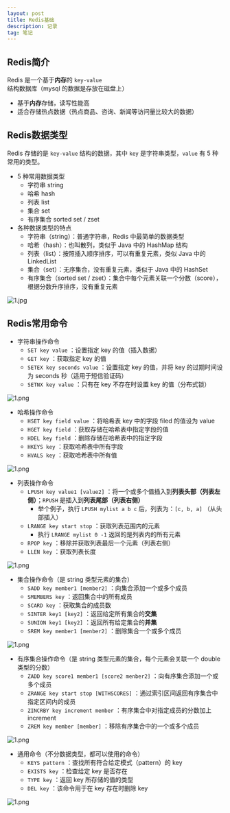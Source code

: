 ```yaml
---
layout: post
title: Redis基础
description: 记录
tag: 笔记
---
```


## Redis简介

Redis 是一个基于**内存**的 `key-value` 结构数据库（mysql 的数据是存放在磁盘上）

- 基于**内存**存储，读写性能高
- 适合存储热点数据（热点商品、咨询、新闻等访问量比较大的数据）



## Redis数据类型

Redis 存储的是 `key-value` 结构的数据，其中 `key` 是字符串类型，`value` 有 5 种常用的类型。

- 5 种常用数据类型
  - 字符串 string
  - 哈希 hash
  - 列表 list
  - 集合 set
  - 有序集合 sorted set / zset
- 各种数据类型的特点
  - 字符串（string）：普通字符串，Redis 中最简单的数据类型
  - 哈希（hash）：也叫散列，类似于 Java 中的 HashMap 结构
  - 列表（list）：按照插入顺序排序，可以有重复元素，类似 Java 中的 LinkedList
  - 集合（set）：无序集合，没有重复元素，类似于 Java 中的 HashSet
  - 有序集合（sorted set / zset）：集合中每个元素关联一个分数（score），根据分数升序排序，没有重复元素

![1.jpg](https://s2.loli.net/2024/09/15/zfiZd7vMmsU85wV.jpg)





## Redis常用命令

- 字符串操作命令
  - `SET key value` ：设置指定 key 的值（插入数据）
  - `GET key` ：获取指定 key 的值
  - `SETEX key seconds value` ：设置指定 key 的值，并将 key 的过期时间设为 seconds 秒（适用于短信验证码）
  - `SETNX key value` ：只有在 key 不存在时设置 key 的值（分布式锁）

![1.png](https://s2.loli.net/2024/09/15/hAVMsuGjo1cY82P.png)

- 哈希操作命令
  - `HSET key field value` ：将哈希表 key 中的字段 filed 的值设为 value
  - `HGET key field` ：获取存储在哈希表中指定字段的值
  - `HDEL key field` ：删除存储在哈希表中的指定字段
  - `HKEYS key` ：获取哈希表中所有字段
  - `HVALS key` ：获取哈希表中所有值

![1.png](https://s2.loli.net/2024/09/15/DLGPv8lZ4cymqAa.png)

- 列表操作命令
  - `LPUSH key value1 [value2]` ：将一个或多个值插入到**列表头部（列表左侧）**；`RPUSH` 是插入到**列表尾部（列表右侧）**
    - 举个例子，执行 `LPUSH mylist a b c` 后，列表为：`[c, b, a]` （从头部插入）
  - `LRANGE key start stop` ：获取列表范围内的元素
    - 执行 `LRANGE mylist 0 -1` 返回的是列表内的所有元素
  - `RPOP key` ：移除并获取列表最后一个元素（列表右侧）
  - `LLEN key` ：获取列表长度

![1.png](https://s2.loli.net/2024/09/15/qgd9ht5NfDMcRzk.png)

- 集合操作命令（是 string 类型元素的集合）
  - `SADD key member1 [member2]` ：向集合添加一个或多个成员
  - `SMEMBERS key` ：返回集合中的所有成员
  - `SCARD key` ：获取集合的成员数
  - `SINTER key1 [key2]` ：返回给定所有集合的**交集**
  - `SUNION key1 [key2]` ：返回所有给定集合的**并集**
  - `SREM key member1 [menber2]` ：删除集合一个或多个成员

![1.png](https://s2.loli.net/2024/09/15/SG1cg8Qi6wdpFYT.png)

- 有序集合操作命令（是 string 类型元素的集合，每个元素会关联一个 double 类型的分数）
  - `ZADD key score1 member1 [score2 menber2]` ：向有序集合添加一个或多个成员
  - `ZRANGE key start stop [WITHSCORES]` ：通过索引区间返回有序集合中指定区间内的成员
  - `ZINCRBY key increment member` ：有序集合中对指定成员的分数加上 increment
  - `ZREM key member [member]` ：移除有序集合中的一个或多个成员

![1.png](https://s2.loli.net/2024/09/15/9bWsAICSyYazGim.png)

- 通用命令（不分数据类型，都可以使用的命令）
  - `KEYS pattern` ：查找所有符合给定模式（pattern）的 key
  - `EXISTS key` ：检查给定 key 是否存在
  - `TYPE key` ：返回 key 所存储的值的类型
  - `DEL key` ：该命令用于在 key 存在时删除 key

![1.png](https://s2.loli.net/2024/09/15/FWepTUk3wGxVyXP.png)

